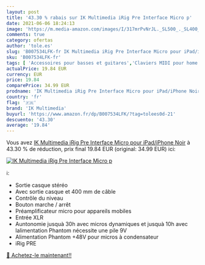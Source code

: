 ```yaml
---
layout: post
title: '43.30 % rabais sur IK Multimedia iRig Pre Interface Micro p'
date: 2021-06-06 18:24:13
image: 'https://m.media-amazon.com/images/I/317mrPvNrJL._SL500_._SL400_.jpg'
comments: true
category: ofertas
author: 'tole.es'
slug: 'B007534LFK-fr IK Multimedia iRig Pre Interface Micro pour iPad/iPhone Noir'
sku: 'B007534LFK-fr'
tags: [ 'Accessoires pour basses et guitares','Claviers MIDI pour home studio','Guitares, basses et équipements','High-Tech','Home studio et MAO','Instruments de musique','Instruments de musique et Sono','Interfaces MIDI pour home studio','Interfaces audio pour home studio','ik multimedia', ]
actualPrice: 19.84 EUR
currency: EUR
price: 19.84
comparePrice: 34.99 EUR
prodname: 'IK Multimedia iRig Pre Interface Micro pour iPad/iPhone Noir'
country: 'fr'
flag: '🇫🇷'
brand: 'IK Multimedia'
buyurl: 'https://www.amazon.fr/dp/B007534LFK/?tag=tolees0d-21'
descuento: '43.30'
average: '19.84'
---
```


Vous avez [IK Multimedia iRig Pre Interface Micro pour iPad/iPhone Noir](https://www.amazon.fr/dp/B007534LFK/?tag=tolees0d-21)  à  43.30 % de réduction, prix final  19.84 EUR (original: 34.99 EUR) ici:

[![IK Multimedia iRig Pre Interface Micro p](https://m.media-amazon.com/images/I/317mrPvNrJL._SL500_._SL400_.jpg)](https://www.amazon.fr/dp/B007534LFK/?tag=tolees0d-21)

ℹ️:

- Sortie casque stéréo
- Avec sortie casque et 400 mm de câble
- Contrôle du niveau
- Bouton marche / arrêt
- Préamplificateur micro pour appareils mobiles
- Entrée XLR
- Auntonomie jusquà 30h avec micros dynamiques et jusquà 10h avec lalimentation Phantom nécessite une pile 9V
- Alimentation Phantom +48V pour micros à condensateur
- iRig PRE

[🛒 Achetez-le maintenant!!](https://www.amazon.fr/dp/B007534LFK/?tag=tolees0d-21)
